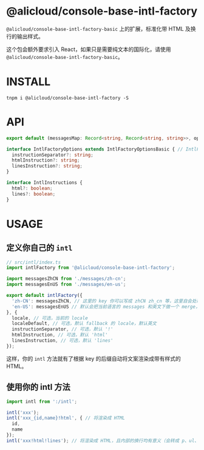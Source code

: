 @alicloud/console-base-intl-factory
===

`@alicloud/console-base-intl-factory-basic` 上的扩展，标准化带 HTML 及换行的输出样式。

这个包会额外要求引入 React，如果只是需要纯文本的国际化，请使用 `@alicloud/console-base-intl-factory-basic`。

# INSTALL

```
tnpm i @alicloud/console-base-intl-factory -S
```

# API

```typescript
export default (messagesMap: Record<string, Record<string, string>>, options?: IntlFactoryOptions) => <V extends {} = {}, T = string>(id: string, values?: V, instructionsExtra?: IntlInstructions) => T;

interface IntlFactoryOptions extends IntlFactoryOptionsBasic { // IntlFactoryOptionsBasic from @alicloud/console-base-intl-factory-basic
  instructionSeparator?: string;
  htmlInstruction?: string;
  linesInstruction?: string;
}

interface IntlInstructions {
  html?: boolean;
  lines?: boolean;
}
```

# USAGE

## 定义你自己的 `intl`

```typescript
// src/intl/index.ts
import intlFactory from '@alicloud/console-base-intl-factory';

import messagesZhCN from './messages/zh-cn';
import messagesEnUS from './messages/en-us';

export default intlFactory({
  'zh-CN': messagesZhCN, // 这里的 key 你可以写成 zhCN zh_cn 等，这里自会处理成 kebab-case 的 'zh-cn'
  'en-US': messagesEnUS // 默认会把当前语言的 messages 和英文下做一个 merge，在当前语言下找不到的 message 会 fallback 为英文
}, {
  locale, // 可选，当前的 locale
  localeDefault, // 可选，默认 fallback 的 locale，默认英文
  instructionSeparator, // 可选，默认 '!'
  htmlInstruction, // 可选，默认 'html'
  linesInstruction, // 可选，默认 'lines'
});
```

这样，你的 `intl` 方法就有了根据 key 的后缀自动将文案渲染成带有样式的 HTML。

## 使用你的 intl 方法

```typescript
import intl from ':/intl';

intl('xxx');
intl('xxx_{id,name}!html', { // 将渲染成 HTML
  id,
  name
});
intl('xxx!html!lines'); // 将渲染成 HTML，且内部的换行均有意义（会转成 p、ul、ol 等）
```
